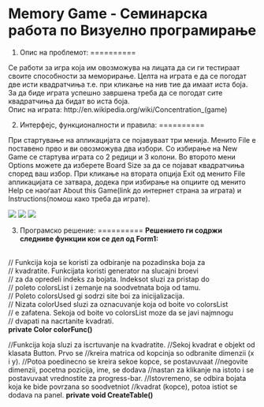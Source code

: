 Memory Game - Семинарска работа по Визуелно програмирање
==========

1. Опис на проблемот:
==========
<p>
Се работи за игра која им овозможува на лицата да си ги тестираат своите способности за меморирање. Целта на играта е да се погодат две исти квадратчиња т.е. при кликање на нив тие да имаат иста боја. За да биде играта успешно завршена треба да се погодат сите квадратчиња да бидат во иста боја.
<br/>
Опис на играта: <a>http://en.wikipedia.org/wiki/Concentration_(game)</a>
</p>

2. Интерфејс, функционалности и правила:
==========
<p>
При стартување на апликацијата се појавуваат три менија. Менито File е поставено прво и ви овозможува два избори. Со избирање на New Game се стартува играта со 2 редици и 3 колони. Во второто мени Options можете да изберете Board Size за да се појават квадратчиња според ваш избор. При кликање на втората опција Exit од менито File апликацијата се затвара, додека при избирање на опциите од менито Help се наоѓаат About this Game(link до интернет страна за играта) и Instructions(помош како треба да играте).
</p>

<img src="http://s17.postimg.org/lxdgnqyqn/image.png" />
<img src="http://s22.postimg.org/xu8hluk29/image.png" />
<img src="http://s11.postimg.org/hrs7xu5hv/image.png" />

3. Програмско решение:
==========
<b>Решението ги содржи следниве функции кои се дел од Form1:</b>
<br/>
// Funkcija koja se koristi za odbiranje na pozadinska boja za <br/>
// kvadratite. Funkcijata koristi generator na slucajni broevi <br/>
// za da opredeli indeks za bojata. Indeksot sluzi za pristap do <br/>
// poleto colorsList i zemanje na soodvetnata boja od tamu. <br/>
// Poleto colorsUsed gi sodrzi site boi za inicijalizacija. <br/>
// Nizata colorUsed sluzi za oznacuvanje koja od boite vo colorsList <br/>
// e zafatena. Sekoja od boite vo colorsList moze da se javi najmnogu <br/>
// dvapati na nacrtanite kvadrati.<br/>
<b>private Color colorFunc()</b>

<br/>

//Funkcija koja sluzi za iscrtuvanje na kvadratite. 
//Sekoj kvadrat e objekt od klasata Button. Prvo se 
//kreira matrica od kopcinja so odbranite dimenzii (x i y). 
//Potoa poedinecno se kreira sekoe kopce, se postavuvaat 
//negovite dimenzii, pocetna pozicija, ime, se dodava 
//nastan za klikanje na istoto i se postavuvaat vrednostite za progress-bar. 
//Istovremeno, se odbira bojata koja ke bide povrzana so soodvetniot 
//kvadrat (kopce), potoa istiot se dodava na panel.
<b>private void CreateTable()</b>
